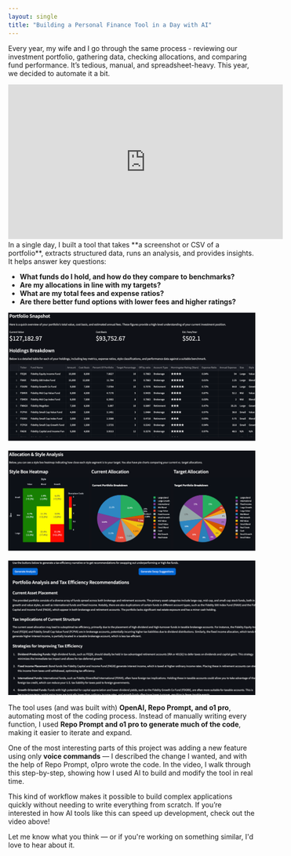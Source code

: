 ```yaml
---
layout: single
title: "Building a Personal Finance Tool in a Day with AI"
---
```


Every year, my wife and I go through the same process - reviewing our investment portfolio, gathering data, checking allocations, and comparing fund performance. It’s tedious, manual, and spreadsheet-heavy. This year, we decided to automate it a bit.

<iframe width="560" height="315" src="https://www.youtube.com/embed/lxlOAm23wFU?si=S_F9uHyc_RZ5K0Am" title="YouTube video player" frameborder="0" allow="accelerometer; autoplay; clipboard-write; encrypted-media; gyroscope; picture-in-picture; web-share" referrerpolicy="strict-origin-when-cross-origin" allowfullscreen></iframe>
<br/>
In a single day, I built a tool that takes **a screenshot or CSV of a portfolio**, extracts structured data, runs an analysis, and provides insights. It helps answer key questions:

- **What funds do I hold, and how do they compare to benchmarks?**  
- **Are my allocations in line with my targets?**  
- **What are my total fees and expense ratios?**  
- **Are there better fund options with lower fees and higher ratings?**  

<img src="/docs/assets/images/portfolio-analysis/1.png"/>
<br/><br/>
<img src="/docs/assets/images/portfolio-analysis/2.png"/>
<br/><br/>
<img src="/docs/assets/images/portfolio-analysis/3.png"/>
<br/>

The tool uses (and was built with) **OpenAI, Repo Prompt, and o1 pro**, automating most of the coding process. Instead of manually writing every function, I used **Repo Prompt and o1 pro to generate much of the code**, making it easier to iterate and expand.

One of the most interesting parts of this project was adding a new feature using only **voice commands** — I described the change I wanted, and with the help of Repo Prompt, o1pro wrote the code. In the video, I walk through this step-by-step, showing how I used AI to build and modify the tool in real time.

This kind of workflow makes it possible to build complex applications quickly without needing to write everything from scratch. If you’re interested in how AI tools like this can speed up development, check out the video above!

Let me know what you think — or if you're working on something similar, I'd love to hear about it.